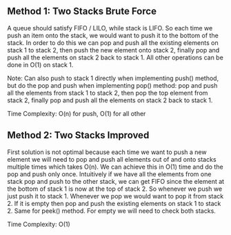 ## Method 1: Two Stacks Brute Force

A queue should satisfy FIFO / LILO, while stack is LIFO. So each time we push an item onto the stack, we would want to push it to the bottom of the stack.
In order to do this we can pop and push all the existing elements on stack 1 to stack 2, then push the new element onto stack 2, finally pop and push all
the elements on stack 2 back to stack 1. All other operations can be done in O(1) on stack 1. 

Note: Can also push to stack 1 directly when implementing push() method, but do the pop and push when implementing pop() method: pop and push all the 
elements from stack 1 to stack 2, then pop the top element from stack 2, finally pop and push all the elements on stack 2 back to stack 1.

Time Complexity: O(n) for push, O(1) for all other

## Method 2: Two Stacks Improved

First solution is not optimal because each time we want to push a new element we will need to pop and push all elements out of and onto stacks multiple 
times which takes O(n). We can achieve this in O(1) time and do the pop and push only once. Intuitively if we have all the elements from one stack pop 
and push to the other stack, we can get FIFO since the element at the bottom of stack 1 is now at the top of stack 2. So whenever we push we just push it 
to stack 1. Whenever we pop we would want to pop it from stack 2. If it is empty then pop and push the existing elements on stack 1 to stack 2. Same for 
peek() method. For empty we will need to check both stacks.

Time Complexity: O(1)
